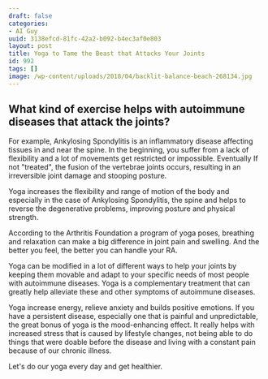 ```yaml
---
draft: false
categories:
- AI Guy
uuid: 3138efcd-81fc-42a2-b092-b4ec3af0e803
layout: post
title: Yoga to Tame the Beast that Attacks Your Joints
id: 992
tags: []
image: /wp-content/uploads/2018/04/backlit-balance-beach-268134.jpg
---
```


## What kind of exercise helps with autoimmune diseases that attack the joints?

For example, Ankylosing Spondylitis is an inflammatory disease affecting tissues in and near the spine. In the beginning, you suffer from a lack of flexibility and a lot of movements get restricted or impossible. Eventually If not "treated", the fusion of the vertebrae joints occurs, resulting in an irreversible joint damage and stooping posture.

Yoga increases the flexibility and range of motion of the body and especially in the case of Ankylosing Spondylitis, the spine and helps to reverse the degenerative problems, improving posture and physical strength.

According to the Arthritis Foundation a program of yoga poses, breathing and relaxation can make a big difference in joint pain and swelling. And the better you feel, the better you can handle your RA.

Yoga can be modified in a lot of different ways to help your joints by keeping them movable and adapt to your specific needs of most people with autoimmune diseases. Yoga is a complementary treatment that can greatly help alleviate these and other symptoms of autoimmune diseases.

Yoga increase energy, relieve anxiety and builds positive emotions. If you have a persistent disease, especially one that is painful and unpredictable, the great bonus of yoga is the mood-enhancing effect. It really helps with increased stress that is caused by lifestyle changes, not being able to do things that were doable before the disease and living with a constant pain because of our chronic illness.

Let's do our yoga every day and get healthier.
